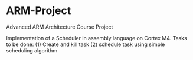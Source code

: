 # ARM-Project
Advanced ARM Architecture Course Project

 Implementation of a Scheduler in assembly language on Cortex M4. Tasks to be done:
      (1) Create and kill task
      (2) schedule task using simple scheduling algorithm
